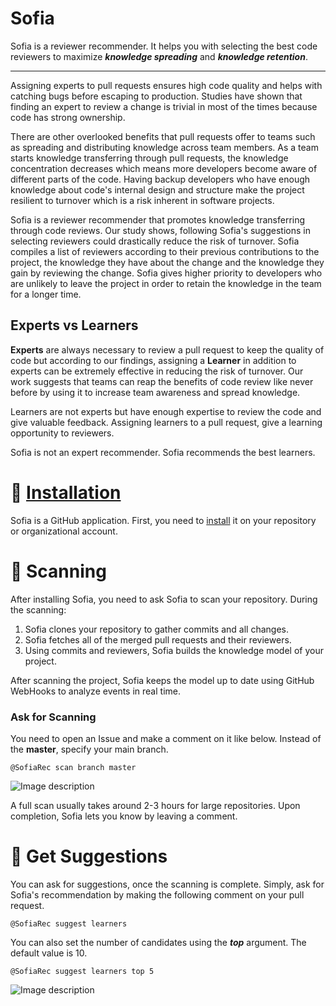# Sofia
Sofia is a reviewer recommender. It helps you with selecting the best code reviewers to maximize **_knowledge  spreading_** and **_knowledge retention_**. 

---

Assigning experts to pull requests ensures high code quality and helps with catching bugs before escaping to production. Studies have shown that finding an expert to review a change is trivial in most of the times because code has strong ownership.

There are other overlooked benefits that pull requests offer to teams such as spreading and distributing knowledge across team members. As a team starts knowledge transferring through pull requests, the knowledge concentration decreases which means more developers become aware of different parts of the code. Having backup developers who have enough knowledge about code's internal design and structure make the project resilient to turnover which is a risk inherent in software projects.

Sofia is a reviewer recommender that promotes knowledge transferring through code reviews. Our study shows, following Sofia's suggestions in selecting reviewers could drastically reduce the risk of turnover. Sofia compiles a list of reviewers according to their previous contributions to the project, the knowledge they have about the change and the knowledge they gain by reviewing the change. Sofia gives higher priority to developers who are unlikely to leave the project in order to retain the knowledge in the team for a longer time.

## Experts vs Learners

**Experts** are always necessary to review a pull request to keep the quality of code but according to our findings, assigning a **Learner** in addition to experts can be extremely effective in reducing the risk of turnover. Our work suggests that teams can reap the benefits of code review like never before by using it to increase team awareness and spread knowledge. 

Learners are not experts but have enough expertise to review the code and give valuable feedback. Assigning learners to a pull request, give a learning opportunity to reviewers.

Sofia is not an expert recommender. Sofia recommends the best learners.

#  🔌 [Installation](https://github.com/apps/sofiarec)

Sofia is a GitHub application. First, you need to [install](https://github.com/apps/sofiarec) it on your repository or organizational account.

# 📡 Scanning

After installing Sofia, you need to ask Sofia to scan your repository. During the scanning:

 1. Sofia clones your repository to gather commits and all changes.
 2. Sofia fetches all of the merged pull requests and their reviewers.
 3. Using commits and reviewers, Sofia builds the knowledge model of your project.
 
After scanning the project, Sofia keeps the model up to date using GitHub WebHooks to analyze events in real time.

### Ask for Scanning

You need to open an Issue and make a comment on it like below. Instead of the **master**, specify your main branch.

```
@SofiaRec scan branch master
```

![Image description](https://raw.githubusercontent.com/mirsaeedi/Sofia/master/src/Sofia/wwwroot/img/scan.PNG)

A full scan usually takes around 2-3 hours for large repositories. Upon completion, Sofia lets you know by leaving a comment.

# 📣 Get Suggestions

You can ask for suggestions, once the scanning is complete. Simply, ask for Sofia's recommendation by making the following comment on your pull request.

```
@SofiaRec suggest learners
```

You can also set the number of candidates using the **_top_** argument. The default value is 10.

```
@SofiaRec suggest learners top 5
```

![Image description](https://raw.githubusercontent.com/mirsaeedi/Sofia/master/src/Sofia/wwwroot/img/suggestions.PNG)


